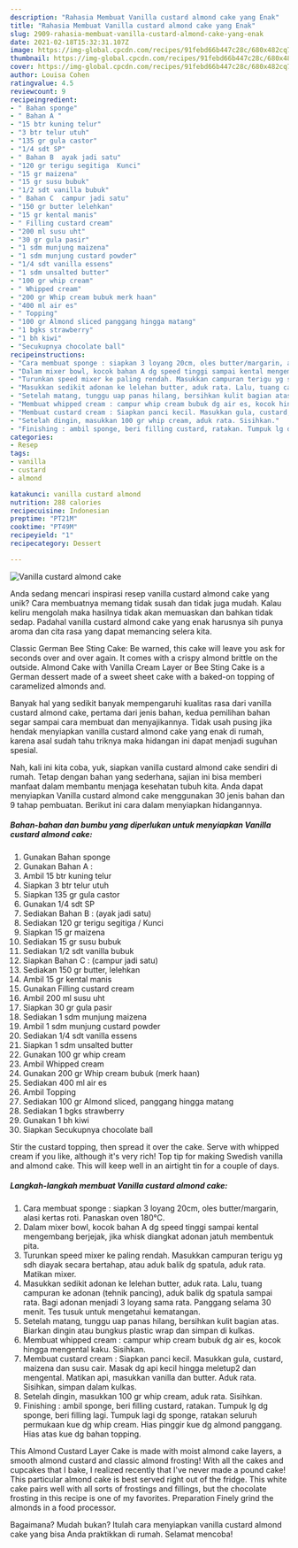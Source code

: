 ```yaml
---
description: "Rahasia Membuat Vanilla custard almond cake yang Enak"
title: "Rahasia Membuat Vanilla custard almond cake yang Enak"
slug: 2909-rahasia-membuat-vanilla-custard-almond-cake-yang-enak
date: 2021-02-18T15:32:31.107Z
image: https://img-global.cpcdn.com/recipes/91febd66b447c28c/680x482cq70/vanilla-custard-almond-cake-foto-resep-utama.jpg
thumbnail: https://img-global.cpcdn.com/recipes/91febd66b447c28c/680x482cq70/vanilla-custard-almond-cake-foto-resep-utama.jpg
cover: https://img-global.cpcdn.com/recipes/91febd66b447c28c/680x482cq70/vanilla-custard-almond-cake-foto-resep-utama.jpg
author: Louisa Cohen
ratingvalue: 4.5
reviewcount: 9
recipeingredient:
- " Bahan sponge"
- " Bahan A "
- "15 btr kuning telur"
- "3 btr telur utuh"
- "135 gr gula castor"
- "1/4 sdt SP"
- " Bahan B  ayak jadi satu"
- "120 gr terigu segitiga  Kunci"
- "15 gr maizena"
- "15 gr susu bubuk"
- "1/2 sdt vanilla bubuk"
- " Bahan C  campur jadi satu"
- "150 gr butter lelehkan"
- "15 gr kental manis"
- " Filling custard cream"
- "200 ml susu uht"
- "30 gr gula pasir"
- "1 sdm munjung maizena"
- "1 sdm munjung custard powder"
- "1/4 sdt vanilla essens"
- "1 sdm unsalted butter"
- "100 gr whip cream"
- " Whipped cream"
- "200 gr Whip cream bubuk merk haan"
- "400 ml air es"
- " Topping"
- "100 gr Almond sliced panggang hingga matang"
- "1 bgks strawberry"
- "1 bh kiwi"
- "Secukupnya chocolate ball"
recipeinstructions:
- "Cara membuat sponge : siapkan 3 loyang 20cm, oles butter/margarin, alasi kertas roti. Panaskan oven 180°C."
- "Dalam mixer bowl, kocok bahan A dg speed tinggi sampai kental mengembang berjejak, jika whisk diangkat adonan jatuh membentuk pita."
- "Turunkan speed mixer ke paling rendah. Masukkan campuran terigu yg sdh diayak secara bertahap, atau aduk balik dg spatula, aduk rata. Matikan mixer."
- "Masukkan sedikit adonan ke lelehan butter, aduk rata. Lalu, tuang campuran ke adonan (tehnik pancing), aduk balik dg spatula sampai rata. Bagi adonan menjadi 3 loyang sama rata. Panggang selama 30 menit. Tes tusuk untuk mengetahui kematangan."
- "Setelah matang, tunggu uap panas hilang, bersihkan kulit bagian atas. Biarkan dingin atau bungkus plastic wrap dan simpan di kulkas."
- "Membuat whipped cream : campur whip cream bubuk dg air es, kocok hingga mengental kaku. Sisihkan."
- "Membuat custard cream : Siapkan panci kecil. Masukkan gula, custard, maizena dan susu cair. Masak dg api kecil hingga meletup2 dan mengental. Matikan api, masukkan vanilla dan butter. Aduk rata. Sisihkan, simpan dalam kulkas."
- "Setelah dingin, masukkan 100 gr whip cream, aduk rata. Sisihkan."
- "Finishing : ambil sponge, beri filling custard, ratakan. Tumpuk lg dg sponge, beri filling lagi. Tumpuk lagi dg sponge, ratakan seluruh permukaan kue dg whip cream. Hias pinggir kue dg almond panggang. Hias atas kue dg bahan topping."
categories:
- Resep
tags:
- vanilla
- custard
- almond

katakunci: vanilla custard almond 
nutrition: 288 calories
recipecuisine: Indonesian
preptime: "PT21M"
cooktime: "PT49M"
recipeyield: "1"
recipecategory: Dessert

---
```



![Vanilla custard almond cake](https://img-global.cpcdn.com/recipes/91febd66b447c28c/680x482cq70/vanilla-custard-almond-cake-foto-resep-utama.jpg)

Anda sedang mencari inspirasi resep vanilla custard almond cake yang unik? Cara membuatnya memang tidak susah dan tidak juga mudah. Kalau keliru mengolah maka hasilnya tidak akan memuaskan dan bahkan tidak sedap. Padahal vanilla custard almond cake yang enak harusnya sih punya aroma dan cita rasa yang dapat memancing selera kita.

Classic German Bee Sting Cake: Be warned, this cake will leave you ask for seconds over and over again. It comes with a crispy almond brittle on the outside. Almond Cake with Vanilla Cream Layer or Bee Sting Cake is a German dessert made of a sweet sheet cake with a baked-on topping of caramelized almonds and.

Banyak hal yang sedikit banyak mempengaruhi kualitas rasa dari vanilla custard almond cake, pertama dari jenis bahan, kedua pemilihan bahan segar sampai cara membuat dan menyajikannya. Tidak usah pusing jika hendak menyiapkan vanilla custard almond cake yang enak di rumah, karena asal sudah tahu triknya maka hidangan ini dapat menjadi suguhan spesial.


Nah, kali ini kita coba, yuk, siapkan vanilla custard almond cake sendiri di rumah. Tetap dengan bahan yang sederhana, sajian ini bisa memberi manfaat dalam membantu menjaga kesehatan tubuh kita. Anda dapat menyiapkan Vanilla custard almond cake menggunakan 30 jenis bahan dan 9 tahap pembuatan. Berikut ini cara dalam menyiapkan hidangannya.

<!--inarticleads1-->

##### Bahan-bahan dan bumbu yang diperlukan untuk menyiapkan Vanilla custard almond cake:

1. Gunakan  Bahan sponge
1. Gunakan  Bahan A :
1. Ambil 15 btr kuning telur
1. Siapkan 3 btr telur utuh
1. Siapkan 135 gr gula castor
1. Gunakan 1/4 sdt SP
1. Sediakan  Bahan B : (ayak jadi satu)
1. Sediakan 120 gr terigu segitiga / Kunci
1. Siapkan 15 gr maizena
1. Sediakan 15 gr susu bubuk
1. Sediakan 1/2 sdt vanilla bubuk
1. Siapkan  Bahan C : (campur jadi satu)
1. Sediakan 150 gr butter, lelehkan
1. Ambil 15 gr kental manis
1. Gunakan  Filling custard cream
1. Ambil 200 ml susu uht
1. Siapkan 30 gr gula pasir
1. Sediakan 1 sdm munjung maizena
1. Ambil 1 sdm munjung custard powder
1. Sediakan 1/4 sdt vanilla essens
1. Siapkan 1 sdm unsalted butter
1. Gunakan 100 gr whip cream
1. Ambil  Whipped cream
1. Gunakan 200 gr Whip cream bubuk (merk haan)
1. Sediakan 400 ml air es
1. Ambil  Topping
1. Sediakan 100 gr Almond sliced, panggang hingga matang
1. Sediakan 1 bgks strawberry
1. Gunakan 1 bh kiwi
1. Siapkan Secukupnya chocolate ball


Stir the custard topping, then spread it over the cake. Serve with whipped cream if you like, although it&#39;s very rich! Top tip for making Swedish vanilla and almond cake. This will keep well in an airtight tin for a couple of days. 

<!--inarticleads2-->

##### Langkah-langkah membuat Vanilla custard almond cake:

1. Cara membuat sponge : siapkan 3 loyang 20cm, oles butter/margarin, alasi kertas roti. Panaskan oven 180°C.
1. Dalam mixer bowl, kocok bahan A dg speed tinggi sampai kental mengembang berjejak, jika whisk diangkat adonan jatuh membentuk pita.
1. Turunkan speed mixer ke paling rendah. Masukkan campuran terigu yg sdh diayak secara bertahap, atau aduk balik dg spatula, aduk rata. Matikan mixer.
1. Masukkan sedikit adonan ke lelehan butter, aduk rata. Lalu, tuang campuran ke adonan (tehnik pancing), aduk balik dg spatula sampai rata. Bagi adonan menjadi 3 loyang sama rata. Panggang selama 30 menit. Tes tusuk untuk mengetahui kematangan.
1. Setelah matang, tunggu uap panas hilang, bersihkan kulit bagian atas. Biarkan dingin atau bungkus plastic wrap dan simpan di kulkas.
1. Membuat whipped cream : campur whip cream bubuk dg air es, kocok hingga mengental kaku. Sisihkan.
1. Membuat custard cream : Siapkan panci kecil. Masukkan gula, custard, maizena dan susu cair. Masak dg api kecil hingga meletup2 dan mengental. Matikan api, masukkan vanilla dan butter. Aduk rata. Sisihkan, simpan dalam kulkas.
1. Setelah dingin, masukkan 100 gr whip cream, aduk rata. Sisihkan.
1. Finishing : ambil sponge, beri filling custard, ratakan. Tumpuk lg dg sponge, beri filling lagi. Tumpuk lagi dg sponge, ratakan seluruh permukaan kue dg whip cream. Hias pinggir kue dg almond panggang. Hias atas kue dg bahan topping.


This Almond Custard Layer Cake is made with moist almond cake layers, a smooth almond custard and classic almond frosting! With all the cakes and cupcakes that I bake, I realized recently that I&#39;ve never made a pound cake! This particular almond cake is best served right out of the fridge. This white cake pairs well with all sorts of frostings and fillings, but the chocolate frosting in this recipe is one of my favorites. Preparation Finely grind the almonds in a food processor. 

Bagaimana? Mudah bukan? Itulah cara menyiapkan vanilla custard almond cake yang bisa Anda praktikkan di rumah. Selamat mencoba!
